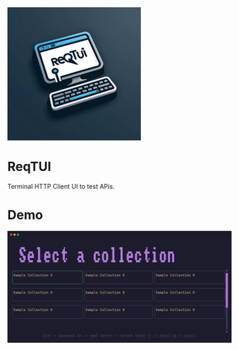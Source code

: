 <img src="./extra/logo.jpg" height="300" />

# ReqTUI

Terminal HTTP Client UI to test APis.

# Demo

![demo](./extra/examples/list.gif)
